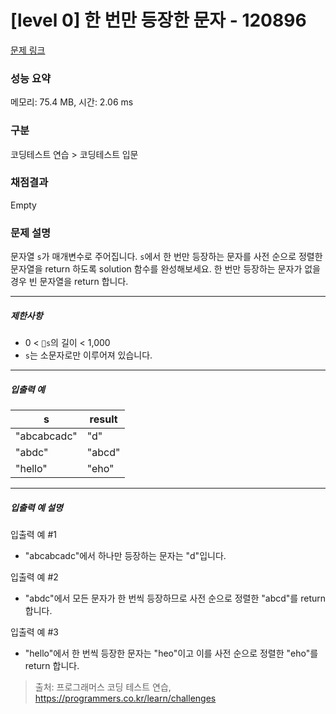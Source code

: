# [level 0] 한 번만 등장한 문자 - 120896 

[문제 링크](https://school.programmers.co.kr/learn/courses/30/lessons/120896) 

### 성능 요약

메모리: 75.4 MB, 시간: 2.06 ms

### 구분

코딩테스트 연습 > 코딩테스트 입문

### 채점결과

Empty

### 문제 설명

<p>문자열 <code>s</code>가 매개변수로 주어집니다. <code>s</code>에서 한 번만 등장하는 문자를 사전 순으로 정렬한 문자열을 return 하도록 solution 함수를 완성해보세요. 한 번만 등장하는 문자가 없을 경우 빈 문자열을 return 합니다.</p>

<hr>

<h5>제한사항</h5>

<ul>
<li>0 &lt; <code>s</code>의 길이 &lt; 1,000</li>
<li><code>s</code>는 소문자로만 이루어져 있습니다.</li>
</ul>

<hr>

<h5>입출력 예</h5>
<table class="table">
        <thead><tr>
<th>s</th>
<th>result</th>
</tr>
</thead>
        <tbody><tr>
<td>"abcabcadc"</td>
<td>"d"</td>
</tr>
<tr>
<td>"abdc"</td>
<td>"abcd"</td>
</tr>
<tr>
<td>"hello"</td>
<td>"eho"</td>
</tr>
</tbody>
      </table>
<hr>

<h5>입출력 예 설명</h5>

<p>입출력 예 #1</p>

<ul>
<li>"abcabcadc"에서 하나만 등장하는 문자는 "d"입니다.</li>
</ul>

<p>입출력 예 #2</p>

<ul>
<li>"abdc"에서 모든 문자가 한 번씩 등장하므로 사전 순으로 정렬한 "abcd"를 return 합니다.</li>
</ul>

<p>입출력 예 #3</p>

<ul>
<li>"hello"에서 한 번씩 등장한 문자는 "heo"이고 이를 사전 순으로 정렬한 "eho"를 return 합니다.</li>
</ul>


> 출처: 프로그래머스 코딩 테스트 연습, https://programmers.co.kr/learn/challenges